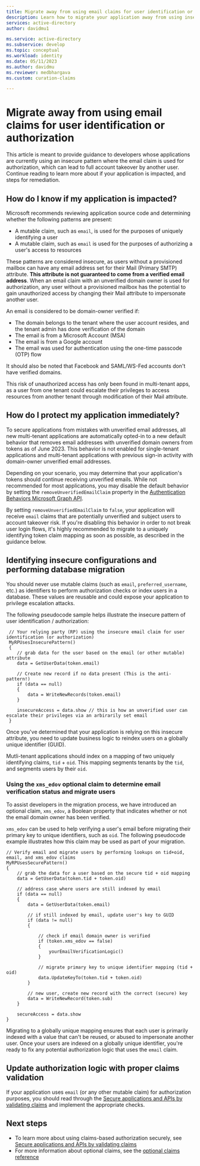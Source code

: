 ```yaml
---
title: Migrate away from using email claims for user identification or authorization
description: Learn how to migrate your application away from using insecure claims, such as email, for authorization purposes. 
services: active-directory
author: davidmu1

ms.service: active-directory
ms.subservice: develop
ms.topic: conceptual
ms.workload: identity
ms.date: 05/11/2023
ms.author: davidmu
ms.reviewer: medbhargava
ms.custom: curation-claims

---
```


# Migrate away from using email claims for user identification or authorization

This article is meant to provide guidance to developers whose applications are currently using an insecure pattern where the email claim is used for authorization, which can lead to full account takeover by another user. Continue reading to learn more about if your application is impacted, and steps for remediation. 

## How do I know if my application is impacted?

Microsoft recommends reviewing application source code and determining whether the following patterns are present: 

- A mutable claim, such as `email`, is used for the purposes of uniquely identifying a user
- A mutable claim, such as `email` is used for the purposes of authorizing a user's access to resources

These patterns are considered insecure, as users without a provisioned mailbox can have any email address set for their Mail (Primary SMTP) attribute. **This attribute is not guaranteed to come from a verified email address**. When an email claim with an unverified domain owner is used for authorization, any user without a provisioned mailbox has the potential to gain unauthorized access by changing their Mail attribute to impersonate another user. 

An email is considered to be domain-owner verified if: 

- The domain belongs to the tenant where the user account resides, and the tenant admin has done verification of the domain
- The email is from a Microsoft Account (MSA)
- The email is from a Google account 
- The email was used for authentication using the one-time passcode (OTP) flow

It should also be noted that Facebook and SAML/WS-Fed accounts don't have verified domains.

This risk of unauthorized access has only been found in multi-tenant apps, as a user from one tenant could escalate their privileges to access resources from another tenant through modification of their Mail attribute. 

## How do I protect my application immediately? 

To secure applications from mistakes with unverified email addresses, all new multi-tenant applications are automatically opted-in to a new default behavior that removes email addresses with unverified domain owners from tokens as of June 2023. This behavior is not enabled for single-tenant applications and multi-tenant applications with previous sign-in activity with domain-owner unverified email addresses. 

Depending on your scenario, you may determine that your application's tokens should continue receiving unverified emails. While not recommended for most applications, you may disable the default behavior by setting the `removeUnverifiedEmailClaim` property in the [Authentication Behaviors Microsoft Graph API](/graph/api/resources/authenticationbehaviors).

By setting `removeUnverifiedEmailClaim` to `false`, your application will receive `email` claims that are potentially unverified and subject users to account takeover risk. If you're disabling this behavior in order to not break user login flows, it's highly recommended to migrate to a uniquely identifying token claim mapping as soon as possible, as described in the guidance below. 

## Identifying insecure configurations and performing database migration 

You should never use mutable claims (such as `email`, `preferred_username`, etc.) as identifiers to perform authorization checks or index users in a database. These values are reusable and could expose your application to privilege escalation attacks.

The following pseudocode sample helps illustrate the insecure pattern of user identification / authorization:

```
 // Your relying party (RP) using the insecure email claim for user identification (or authorization)
 MyRPUsesInsecurePattern()
 {
    // grab data for the user based on the email (or other mutable) attribute
    data = GetUserData(token.email)

    // Create new record if no data present (This is the anti-pattern!)
    if (data == null) 
    {
        data = WriteNewRecords(token.email)
    }

    insecureAccess = data.show // this is how an unverified user can escalate their privileges via an arbirarily set email
 }
```

Once you've determined that your application is relying on this insecure attribute, you need to update business logic to reindex users on a globally unique identifier (GUID). 

Mutli-tenant applications should index on a mapping of two uniquely identifying claims, `tid` + `oid`. This mapping segments tenants by the `tid`, and segments users by their `oid`. 

### Using the `xms_edov` optional claim to determine email verification status and migrate users

To assist developers in the migration process, we have introduced an optional claim, `xms_edov`, a Boolean property that indicates whether or not the email domain owner has been verified. 

`xms_edov` can be used to help verifying a user's email before migrating their primary key to unique identifiers, such as `oid`. The following pseudocode example illustrates how this claim may be used as part of your migration. 

```
// Verify email and migrate users by performing lookups on tid+oid, email, and xms_edov claims
MyRPUsesSecurePattern()
{
    // grab the data for a user based on the secure tid + oid mapping
    data = GetUserData(token.tid + token.oid)

    // address case where users are still indexed by email
    if (data == null) 
    {
        data = GetUserData(token.email)

        // if still indexed by email, update user's key to GUID
        if (data != null) 
        {

            // check if email domain owner is verified 
            if (token.xms_edov == false) 
            {
                yourEmailVerificationLogic()
            }

            // migrate primary key to unique identifier mapping (tid + oid)
            data.UpdateKeyTo(token.tid + token.oid)
        }

        // new user, create new record with the correct (secure) key
        data = WriteNewRecord(token.sub)
    }

    secureAccess = data.show
}
```

Migrating to a globally unique mapping ensures that each user is primarily indexed with a value that can't be reused, or abused to impersonate another user. Once your users are indexed on a globally unique identifier, you're ready to fix any potential authorization logic that uses the `email` claim.


## Update authorization logic with proper claims validation

If your application uses `email` (or any other mutable claim) for authorization purposes, you should read through the [Secure applications and APIs by validating claims](claims-validation.md) and implement the appropriate checks. 


## Next steps

- To learn more about using claims-based authorization securely, see [Secure applications and APIs by validating claims](claims-validation.md)
- For more information about optional claims, see the [optional claims reference](./optional-claims-reference.md)